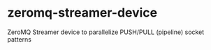 # zeromq-streamer-device
ZeroMQ Streamer device to parallelize PUSH/PULL (pipeline) socket patterns
